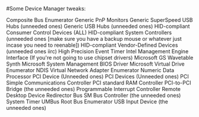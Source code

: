 #Some Device Manager tweaks: 

Composite Bus Enumerator
Generic PnP Monitors
Generic SuperSpeed USB Hubs (unneeded ones)
Generic USB Hubs (unneeded ones)
HID-compliant Consumer Control Devices (ALL)
HID-compliant System Controllers (unneeded ones [make sure you have a backup mouse or whatever just incase you need to reenable])
HID-compliant Vendor-Defined Devices (unneeded ones iirc)
High Precision Event Timer
Intel Management Engine Interface (If you're not going to use chipset drivers)
Microsoft GS Wavetable Synth
Microsoft System Management BIOS Driver
Microsoft Virtual Drive Enumerator
NDIS Virtual Network Adapter Enumerator
Numeric Data Processor
PCI Device (Unneeded ones)
PCI Devices (Unneeded ones)
PCI Simple Communications Controller
PCI standard RAM Controller
PCI-to-PCI Bridge (the unneeded ones)
Programmable Interrupt Controller
Remote Desktop Device Redirector Bus
SM Bus Controller (the unneeded ones)
System Timer
UMBus Root Bus Enumerator
USB Input Device (the unneeded ones)
